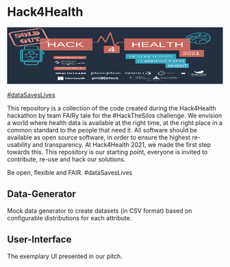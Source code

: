 # Hack4Health

<img src="/Hack4Health.webp" width="728" height="132">

[#dataSavesLives](https://datasaveslives.eu/)

This repository is a collection of the code created during the Hack4Health hackathon by team FAIRy tale for the #HackTheSilos challenge. We envision a world where health data is available at the right time, at the right place in a common standard to the people that need it. All software should be available as open source software, in order to ensure the highest re-usability and transparency. At Hack4Health 2021, we made the first step towards this. This repository is our starting point, everyone is invited to contribute, re-use and hack our solutions.

Be open, flexible and FAIR. #dataSavesLives

## Data-Generator

Mock data generator to create datasets (in CSV format) based on configurable distributions for each attribute.

## User-Interface

The exemplary UI presented in our pitch.
